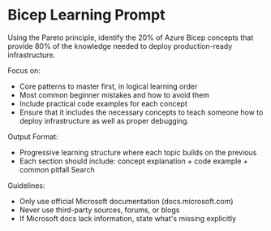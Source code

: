 # Bicep Learning Prompt

Using the Pareto principle, identify the 20% of Azure Bicep concepts that provide 80% of the knowledge needed to deploy production-ready infrastructure. 

Focus on: 
* Core patterns to master first, in logical learning order 
* Most common beginner mistakes and how to avoid them 
* Include practical code examples for each concept
* Ensure that it includes the necessary concepts to teach someone how to deploy infrastructure as well as proper debugging.

Output Format: 
* Progressive learning structure where each topic builds on the previous 
* Each section should include: concept explanation + code example + common pitfall Search 

Guidelines: 
* Only use official Microsoft documentation (docs.microsoft.com) 
* Never use third-party sources, forums, or blogs 
* If Microsoft docs lack information, state what's missing explicitly